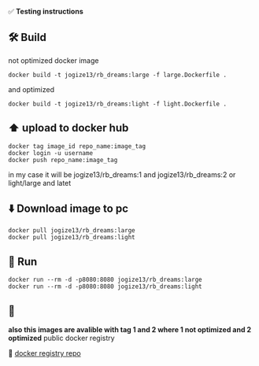 ✅ **Testing instructions**  


## 🛠️ Build
not optimized docker image 

```
docker build -t jogize13/rb_dreams:large -f large.Dockerfile .
```

and optimized 

```
docker build -t jogize13/rb_dreams:light -f light.Dockerfile .
```

## ⬆️ upload to docker hub 
```
docker tag image_id repo_name:image_tag
docker login -u username
docker push repo_name:image_tag
```

in my case it will be jogize13/rb_dreams:1 and jogize13/rb_dreams:2 or light/large and latet


## ⬇️ Download image to pc 

```
docker pull jogize13/rb_dreams:large
docker pull jogize13/rb_dreams:light
```

## 🚀 Run
```
docker run --rm -d -p8080:8080 jogize13/rb_dreams:large
docker run --rm -d -p8080:8080 jogize13/rb_dreams:light
```


## 📄
**also this images are avalible with tag 1 and 2 where 1 not optimized and 2 optimized**
public docker registry 

🐳   [docker registry repo](https://hub.docker.com/r/jogize13/rb_dreams/tags)


